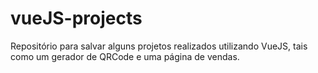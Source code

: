 # vueJS-projects
Repositório para salvar alguns projetos realizados utilizando VueJS, tais como um gerador de QRCode e uma página de vendas.
